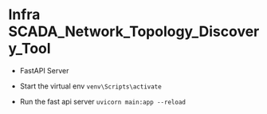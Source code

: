 # Infra SCADA_Network_Topology_Discovery_Tool

- FastAPI Server

- Start the virtual env
  `venv\Scripts\activate`

- Run the fast api server
  `uvicorn main:app --reload`

